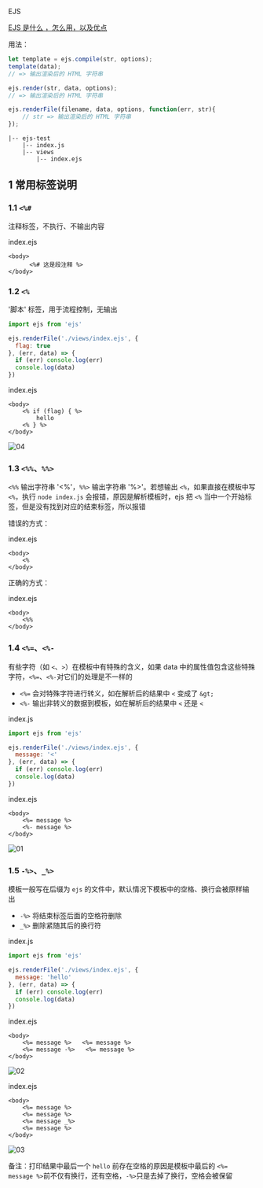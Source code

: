 EJS

[EJS 是什么 ，怎么用，以及优点](https://www.cnblogs.com/leolovexx/p/5594371.html)

用法：

```js
let template = ejs.compile(str, options);
template(data);
// => 输出渲染后的 HTML 字符串

ejs.render(str, data, options);
// => 输出渲染后的 HTML 字符串

ejs.renderFile(filename, data, options, function(err, str){
    // str => 输出渲染后的 HTML 字符串
});
```

```
|-- ejs-test
    |-- index.js
    |-- views
        |-- index.ejs
```

## 1 常用标签说明

### 1.1 `<%#`

注释标签，不执行、不输出内容

index.ejs

```ejs
<body>
      <%# 这是段注释 %>
</body>
```

### 1.2 `<%`

'脚本' 标签，用于流程控制，无输出

```js
import ejs from 'ejs'

ejs.renderFile('./views/index.ejs', {
  flag: true
}, (err, data) => {
  if (err) console.log(err)
  console.log(data)
})
```

index.ejs

```ejs
<body>
    <% if (flag) { %>
        hello
    <% } %>
</body>
```

![04](https://image.newarea.site/20230719/04.png)

### 1.3 `<%%`、`%%>`

`<%%` 输出字符串 '<%'，`%%>` 输出字符串 '%>'。若想输出 `<%`，如果直接在模板中写 `<%`，执行 `node index.js` 会报错，原因是解析模板时，ejs 把 `<%` 当中一个开始标签，但是没有找到对应的结束标签，所以报错

错误的方式：

index.ejs

```ejs
<body>
    <%
</body>
```


正确的方式：

index.ejs

```ejs
<body>
    <%%
</body>
```

### 1.4 `<%=`、`<%-`

有些字符（如 `<`、`>`）在模板中有特殊的含义，如果 data 中的属性值包含这些特殊字符，`<%=`、`<%-`对它们的处理是不一样的

- `<%=` 会对特殊字符进行转义，如在解析后的结果中 `<` 变成了 `&gt;` 
- `<%-` 输出非转义的数据到模板，如在解析后的结果中 `<` 还是 `<`

index.js

```js
import ejs from 'ejs'

ejs.renderFile('./views/index.ejs', {
  message: '<'
}, (err, data) => {
  if (err) console.log(err)
  console.log(data)
})
```

index.ejs

```ejs
<body>
    <%= message %>
    <%- message %>
</body>
```

![01](https://image.newarea.site/20230719/01.png)

### 1.5 `-%>`、`_%>`

模板一般写在后缀为 `ejs` 的文件中，默认情况下模板中的空格、换行会被原样输出

- `-%>` 将结束标签后面的空格符删除
- `_%>` 删除紧随其后的换行符

index.js

```js
import ejs from 'ejs'

ejs.renderFile('./views/index.ejs', {
  message: 'hello'
}, (err, data) => {
  if (err) console.log(err)
  console.log(data)
})
```

index.ejs

```ejs
<body>
    <%= message %>   <%= message %>
    <%= message -%>   <%= message %>
</body>
```

![02](https://image.newarea.site/20230719/02.png)

index.ejs

```ejs
<body>
    <%= message %>
    <%= message %>
    <%= message _%>
    <%= message %>
</body>
```

![03](https://image.newarea.site/20230719/03.png)

备注：打印结果中最后一个 `hello` 前存在空格的原因是模板中最后的 `<%= message %>`前不仅有换行，还有空格，`-%>`只是去掉了换行，空格会被保留
